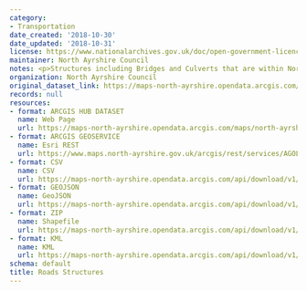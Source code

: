 ```yaml
---
category:
- Transportation
date_created: '2018-10-30'
date_updated: '2018-10-31'
license: https://www.nationalarchives.gov.uk/doc/open-government-licence/version/3/
maintainer: North Ayrshire Council
notes: <p>Structures including Bridges and Culverts that are within North Ayrshire</p>
organization: North Ayrshire Council
original_dataset_link: https://maps-north-ayrshire.opendata.arcgis.com/maps/north-ayrshire::roads-structures
records: null
resources:
- format: ARCGIS HUB DATASET
  name: Web Page
  url: https://maps-north-ayrshire.opendata.arcgis.com/maps/north-ayrshire::roads-structures
- format: ARCGIS GEOSERVICE
  name: Esri REST
  url: https://www.maps.north-ayrshire.gov.uk/arcgis/rest/services/AGOL/Open_Data_Portal4/MapServer/6
- format: CSV
  name: CSV
  url: https://maps-north-ayrshire.opendata.arcgis.com/api/download/v1/items/d945e1c60ce5426ab1d5c4fda4b62990/csv?layers=6
- format: GEOJSON
  name: GeoJSON
  url: https://maps-north-ayrshire.opendata.arcgis.com/api/download/v1/items/d945e1c60ce5426ab1d5c4fda4b62990/geojson?layers=6
- format: ZIP
  name: Shapefile
  url: https://maps-north-ayrshire.opendata.arcgis.com/api/download/v1/items/d945e1c60ce5426ab1d5c4fda4b62990/shapefile?layers=6
- format: KML
  name: KML
  url: https://maps-north-ayrshire.opendata.arcgis.com/api/download/v1/items/d945e1c60ce5426ab1d5c4fda4b62990/kml?layers=6
schema: default
title: Roads Structures
---
```


